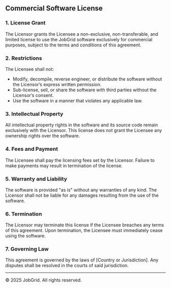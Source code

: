## Commercial Software License

### 1. License Grant

The Licensor grants the Licensee a non-exclusive, non-transferable, and limited
license to use the JobGrid software exclusively for commercial purposes, subject
to the terms and conditions of this agreement.

### 2. Restrictions

The Licensee shall not:

- Modify, decompile, reverse engineer, or distribute the software without the
  Licensor’s express written permission.
- Sub-license, sell, or share the software with third parties without the
  Licensor’s consent.
- Use the software in a manner that violates any applicable law.

### 3. Intellectual Property

All intellectual property rights in the software and its source code remain
exclusively with the Licensor. This license does not grant the Licensee any
ownership rights over the software.

### 4. Fees and Payment

The Licensee shall pay the licensing fees set by the Licensor. Failure to make
payments may result in termination of the license.

### 5. Warranty and Liability

The software is provided "as is" without any warranties of any kind. The
Licensor shall not be liable for any damages resulting from the use of the
software.

### 6. Termination

The Licensor may terminate this license if the Licensee breaches any terms of
this agreement. Upon termination, the Licensee must immediately cease using the
software.

### 7. Governing Law

This agreement is governed by the laws of [Country or Jurisdiction]. Any
disputes shall be resolved in the courts of said jurisdiction.

---

© 2025 JobGrid. All rights reserved.
